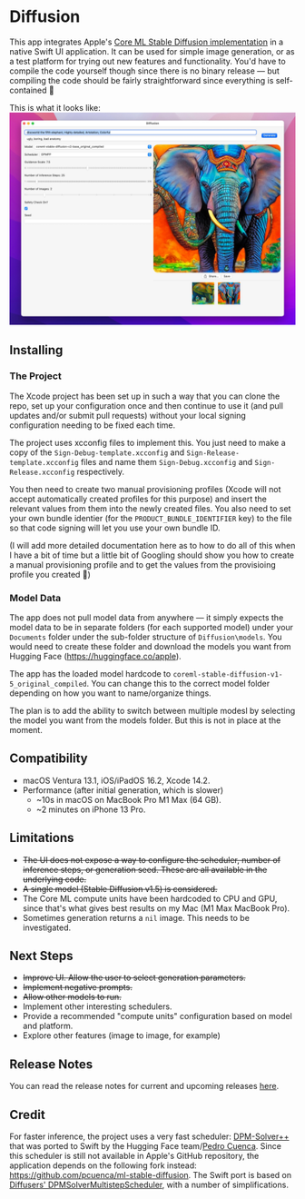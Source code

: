 #  Diffusion

This app integrates Apple's [Core ML Stable Diffusion implementation](https://github.com/apple/ml-stable-diffusion) in a native Swift UI application. It can be used for simple image generation, or as a test platform for trying out new features and functionality. You'd have to compile the code yourself though since there is no binary release — but compiling the code should be fairly straightforward since everything is self-contained 🙂

This is what it looks like:
![App Screenshot](assets/screenshot.jpg)

## Installing

### The Project

The Xcode project has been set up in such a way that you can clone the repo, set up your configuration once and then continue to use it (and pull updates and/or submit pull requests) without your local signing configuration needing to be fixed each time.

The project uses xcconfig files to implement this. You just need to make a copy of the `Sign-Debug-template.xcconfig` and `Sign-Release-template.xcconfig` files and name them `Sign-Debug.xcconfig` and `Sign-Release.xcconfig` respectively.

You then need to create two manual provisioning profiles (Xcode will not accept automatically created profiles for this purpose) and insert the relevant values from them into the newly created files. You also need to set your own bundle identier (for the `PRODUCT_BUNDLE_IDENTIFIER` key) to the file so that code signing will let you use your own bundle ID.

(I will add more detailed documentation here as to how to do all of this when I have a bit of time but a little bit of Googling should show you how to create a manual provisioning profile and to get the values from the provisioing profile you created 🙂)

### Model Data

The app does not pull model data from anywhere — it simply expects the model data to be in separate folders (for each supported model) under your `Documents` folder under the sub-folder structure of `Diffusion\models`. You would need to create these folder and download the models you want from Hugging Face (https://huggingface.co/apple).

The app has the loaded model hardcode to `coreml-stable-diffusion-v1-5_original_compiled`. You can change this to the correct model folder depending on how you want to name/organize things.

The plan is to add the ability to switch between multiple modesl by selecting the model you want from the models folder. But this is not in place at the moment.

## Compatibility

- macOS Ventura 13.1, iOS/iPadOS 16.2, Xcode 14.2.
- Performance (after initial generation, which is slower)
  * ~10s in macOS on MacBook Pro M1 Max (64 GB).
  * ~2 minutes on iPhone 13 Pro.

## Limitations

- ~~The UI does not expose a way to configure the scheduler, number of inference steps, or generation seed. These are all available in the underlying code.~~
- ~~A single model (Stable Diffusion v1.5) is considered.~~ 
- The Core ML compute units have been hardcoded to CPU and GPU, since that's what gives best results on my Mac (M1 Max MacBook Pro).
- Sometimes generation returns a `nil` image. This needs to be investigated.

## Next Steps

- ~~Improve UI. Allow the user to select generation parameters.~~
- ~~Implement negative prompts.~~
- ~~Allow other models to run.~~ 
- Implement other interesting schedulers.
- Provide a recommended "compute units" configuration based on model and platform.
- Explore other features (image to image, for example)

## Release Notes

You can read the release notes for current and upcoming releases [here](RELEASE.md).

## Credit

For faster inference, the project uses a very fast scheduler: [DPM-Solver++](https://github.com/LuChengTHU/dpm-solver) that was ported to Swift by the Hugging Face team/[Pedro Cuenca](https://github.com/pcuenca/). Since this scheduler is still not available in Apple's GitHub repository, the application depends on the following fork instead: https://github.com/pcuenca/ml-stable-diffusion. The Swift port is based on [Diffusers' DPMSolverMultistepScheduler](https://github.com/huggingface/diffusers/blob/main/src/diffusers/schedulers/scheduling_dpmsolver_multistep.py), with a number of simplifications.

